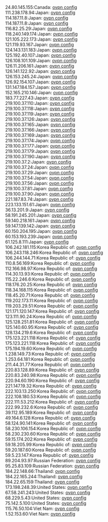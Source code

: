 24.80.145.155:Canada: [ovpn config](vpn/24_80_145_155.ovpn)  
111.238.178.94:Japan: [ovpn config](vpn/111_238_178_94.ovpn)  
114.187.11.8:Japan: [ovpn config](vpn/114_187_11_8.ovpn)  
114.187.11.8:Japan: [ovpn config](vpn/114_187_11_8.ovpn)  
116.82.25.29:Japan: [ovpn config](vpn/116_82_25_29.ovpn)  
118.240.149.174:Japan: [ovpn config](vpn/118_240_149_174.ovpn)  
121.105.222.173:Japan: [ovpn config](vpn/121_105_222_173.ovpn)  
121.119.93.167:Japan: [ovpn config](vpn/121_119_93_167.ovpn)  
124.143.131.183:Japan: [ovpn config](vpn/124_143_131_183.ovpn)  
125.192.40.107:Japan: [ovpn config](vpn/125_192_40_107.ovpn)  
126.108.101.109:Japan: [ovpn config](vpn/126_108_101_109.ovpn)  
126.11.206.161:Japan: [ovpn config](vpn/126_11_206_161.ovpn)  
126.141.122.92:Japan: [ovpn config](vpn/126_141_122_92.ovpn)  
126.153.245.24:Japan: [ovpn config](vpn/126_153_245_24.ovpn)  
126.92.154.107:Japan: [ovpn config](vpn/126_92_154_107.ovpn)  
131.147.184.157:Japan: [ovpn config](vpn/131_147_184_157.ovpn)  
152.165.210.146:Japan: [ovpn config](vpn/152_165_210_146.ovpn)  
183.77.227.43:Japan: [ovpn config](vpn/183_77_227_43.ovpn)  
219.100.37.110:Japan: [ovpn config](vpn/219_100_37_110.ovpn)  
219.100.37.118:Japan: [ovpn config](vpn/219_100_37_118.ovpn)  
219.100.37.119:Japan: [ovpn config](vpn/219_100_37_119.ovpn)  
219.100.37.126:Japan: [ovpn config](vpn/219_100_37_126.ovpn)  
219.100.37.165:Japan: [ovpn config](vpn/219_100_37_165.ovpn)  
219.100.37.166:Japan: [ovpn config](vpn/219_100_37_166.ovpn)  
219.100.37.169:Japan: [ovpn config](vpn/219_100_37_169.ovpn)  
219.100.37.174:Japan: [ovpn config](vpn/219_100_37_174.ovpn)  
219.100.37.177:Japan: [ovpn config](vpn/219_100_37_177.ovpn)  
219.100.37.179:Japan: [ovpn config](vpn/219_100_37_179.ovpn)  
219.100.37.190:Japan: [ovpn config](vpn/219_100_37_190.ovpn)  
219.100.37.2:Japan: [ovpn config](vpn/219_100_37_2.ovpn)  
219.100.37.24:Japan: [ovpn config](vpn/219_100_37_24.ovpn)  
219.100.37.29:Japan: [ovpn config](vpn/219_100_37_29.ovpn)  
219.100.37.54:Japan: [ovpn config](vpn/219_100_37_54.ovpn)  
219.100.37.56:Japan: [ovpn config](vpn/219_100_37_56.ovpn)  
219.100.37.81:Japan: [ovpn config](vpn/219_100_37_81.ovpn)  
219.100.37.90:Japan: [ovpn config](vpn/219_100_37_90.ovpn)  
221.187.83.74:Japan: [ovpn config](vpn/221_187_83_74.ovpn)  
223.133.151.61:Japan: [ovpn config](vpn/223_133_151_61.ovpn)  
36.13.201.9:Japan: [ovpn config](vpn/36_13_201_9.ovpn)  
58.191.245.201:Japan: [ovpn config](vpn/58_191_245_201.ovpn)  
59.140.218.161:Japan: [ovpn config](vpn/59_140_218_161.ovpn)  
59.147.139.142:Japan: [ovpn config](vpn/59_147_139_142.ovpn)  
60.150.204.195:Japan: [ovpn config](vpn/60_150_204_195.ovpn)  
60.153.193.239:Japan: [ovpn config](vpn/60_153_193_239.ovpn)  
61.125.8.111:Japan: [ovpn config](vpn/61_125_8_111.ovpn)  
106.242.181.115:Korea Republic of: [ovpn config](vpn/106_242_181_115.ovpn)  
106.243.118.246:Korea Republic of: [ovpn config](vpn/106_243_118_246.ovpn)  
106.244.144.71:Korea Republic of: [ovpn config](vpn/106_244_144_71.ovpn)  
110.8.56.169:Korea Republic of: [ovpn config](vpn/110_8_56_169.ovpn)  
112.166.98.97:Korea Republic of: [ovpn config](vpn/112_166_98_97.ovpn)  
114.30.13.93:Korea Republic of: [ovpn config](vpn/114_30_13_93.ovpn)  
115.22.246.6:Korea Republic of: [ovpn config](vpn/115_22_246_6.ovpn)  
118.176.20.25:Korea Republic of: [ovpn config](vpn/118_176_20_25.ovpn)  
118.34.168.115:Korea Republic of: [ovpn config](vpn/118_34_168_115.ovpn)  
118.45.20.71:Korea Republic of: [ovpn config](vpn/118_45_20_71.ovpn)  
119.202.173.11:Korea Republic of: [ovpn config](vpn/119_202_173_11.ovpn)  
119.203.29.51:Korea Republic of: [ovpn config](vpn/119_203_29_51.ovpn)  
121.171.120.147:Korea Republic of: [ovpn config](vpn/121_171_120_147.ovpn)  
123.111.90.24:Korea Republic of: [ovpn config](vpn/123_111_90_24.ovpn)  
125.128.251.81:Korea Republic of: [ovpn config](vpn/125_128_251_81.ovpn)  
125.140.60.95:Korea Republic of: [ovpn config](vpn/125_140_60_95.ovpn)  
128.134.219.6:Korea Republic of: [ovpn config](vpn/128_134_219_6.ovpn)  
175.123.221.118:Korea Republic of: [ovpn config](vpn/175_123_221_118.ovpn)  
175.123.221.118:Korea Republic of: [ovpn config](vpn/175_123_221_118.ovpn)  
175.194.19.60:Korea Republic of: [ovpn config](vpn/175_194_19_60.ovpn)  
1.238.149.73:Korea Republic of: [ovpn config](vpn/1_238_149_73.ovpn)  
1.253.64.181:Korea Republic of: [ovpn config](vpn/1_253_64_181.ovpn)  
211.44.31.77:Korea Republic of: [ovpn config](vpn/211_44_31_77.ovpn)  
220.83.128.89:Korea Republic of: [ovpn config](vpn/220_83_128_89.ovpn)  
220.83.240.98:Korea Republic of: [ovpn config](vpn/220_83_240_98.ovpn)  
220.94.60.190:Korea Republic of: [ovpn config](vpn/220_94_60_190.ovpn)  
221.147.19.32:Korea Republic of: [ovpn config](vpn/221_147_19_32.ovpn)  
222.103.13.250:Korea Republic of: [ovpn config](vpn/222_103_13_250.ovpn)  
222.108.180.53:Korea Republic of: [ovpn config](vpn/222_108_180_53.ovpn)  
222.111.53.212:Korea Republic of: [ovpn config](vpn/222_111_53_212.ovpn)  
222.99.232.6:Korea Republic of: [ovpn config](vpn/222_99_232_6.ovpn)  
39.112.95.189:Korea Republic of: [ovpn config](vpn/39_112_95_189.ovpn)  
49.164.6.128:Korea Republic of: [ovpn config](vpn/49_164_6_128.ovpn)  
58.124.90.141:Korea Republic of: [ovpn config](vpn/58_124_90_141.ovpn)  
58.230.106.154:Korea Republic of: [ovpn config](vpn/58_230_106_154.ovpn)  
58.230.230.60:Korea Republic of: [ovpn config](vpn/58_230_230_60.ovpn)  
59.15.174.202:Korea Republic of: [ovpn config](vpn/59_15_174_202.ovpn)  
59.18.205.99:Korea Republic of: [ovpn config](vpn/59_18_205_99.ovpn)  
59.20.187.60:Korea Republic of: [ovpn config](vpn/59_20_187_60.ovpn)  
59.5.23.147:Korea Republic of: [ovpn config](vpn/59_5_23_147.ovpn)  
89.204.93.97:Russian Federation: [ovpn config](vpn/89_204_93_97.ovpn)  
95.25.83.109:Russian Federation: [ovpn config](vpn/95_25_83_109.ovpn)  
184.22.148.66:Thailand: [ovpn config](vpn/184_22_148_66.ovpn)  
184.22.165.244:Thailand: [ovpn config](vpn/184_22_165_244.ovpn)  
184.22.65.159:Thailand: [ovpn config](vpn/184_22_65_159.ovpn)  
173.198.248.39:United States: [ovpn config](vpn/173_198_248_39.ovpn)  
67.58.241.243:United States: [ovpn config](vpn/67_58_241_243.ovpn)  
68.229.5.43:United States: [ovpn config](vpn/68_229_5_43.ovpn)  
75.142.5.100:United States: [ovpn config](vpn/75_142_5_100.ovpn)  
115.76.50.104:Viet Nam: [ovpn config](vpn/115_76_50_104.ovpn)  
1.52.153.60:Viet Nam: [ovpn config](vpn/1_52_153_60.ovpn)  
